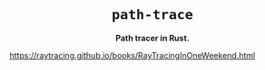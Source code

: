 <div align="center">
  <h1><code>path-trace</code></h1>
  <p><strong>Path tracer in Rust.</strong></p>
</div>

https://raytracing.github.io/books/RayTracingInOneWeekend.html
